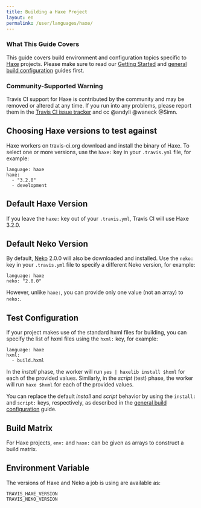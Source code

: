 ```yaml
---
title: Building a Haxe Project
layout: en
permalink: /user/languages/haxe/
---
```


### What This Guide Covers

This guide covers build environment and configuration topics specific to
[Haxe](http://haxe.org/) projects. Please make sure to read our
[Getting Started](/user/getting-started/) and
[general build configuration](/user/build-configuration/) guides first.

### Community-Supported Warning

Travis CI support for Haxe is contributed by the community and may be removed
or altered at any time. If you run into any problems, please report them in the
[Travis CI issue tracker](https://github.com/travis-ci/travis-ci/issues/new?labels=haxe)
and cc @andyli @waneck @Simn.

## Choosing Haxe versions to test against

Haxe workers on travis-ci.org download and install the binary of Haxe.
To select one or more versions, use the `haxe:`
key in your `.travis.yml` file, for example:

    language: haxe
    haxe:
      - "3.2.0"
      - development

## Default Haxe Version

If you leave the `haxe:` key out of your `.travis.yml`, Travis CI will use
Haxe 3.2.0.

## Default Neko Version

By default, [Neko](http://nekovm.org/) 2.0.0 will also be downloaded and installed.
Use the `neko:` key in your `.travis.yml` file to specify a different Neko version,
for example:

    language: haxe
    neko: "2.0.0"

However, unlike `haxe:`, you can provide only one value (not an array) to `neko:`.

## Test Configuration

If your project makes use of the standard hxml files for building, you can specify
the list of hxml files using the `hxml:` key, for example:

    language: haxe
    hxml:
      - build.hxml

In the *install* phase, the worker will run `yes | haxelib install $hxml` for
each of the provided values. Similarly, in the *script* (test) phase, 
the worker will run `haxe $hxml` for each of the provided values.

You can replace the default *install* and *script* behavior by using the
`install:` and `script:` keys, respectively, as described
in the [general build configuration](/user/build-configuration/) guide.

## Build Matrix

For Haxe projects, `env:` and `haxe:` can be given as arrays
to construct a build matrix.

## Environment Variable

The versions of Haxe and Neko a job is using are available as:

    TRAVIS_HAXE_VERSION
    TRAVIS_NEKO_VERSION
